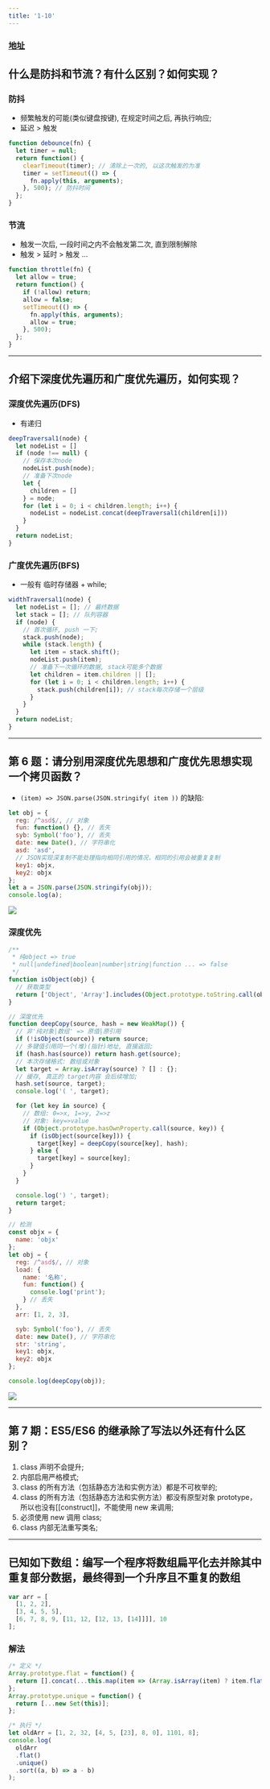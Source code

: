 ```yaml
---
title: '1-10'
---
```


### [地址](https://juejin.im/post/5d23e750f265da1b855c7bbe)

## 什么是防抖和节流？有什么区别？如何实现？

### 防抖

* 频繁触发的可能(类似键盘按键), 在规定时间之后, 再执行响应; 
* 延迟 > 触发

```js
function debounce(fn) {
  let timer = null;
  return function() {
    clearTimeout(timer); // 清除上一次的, 以这次触发的为准
    timer = setTimeout(() => {
      fn.apply(this, arguments);
    }, 500); // 防抖时间
  };
}
```

### 节流

* 触发一次后, 一段时间之内不会触发第二次, 直到限制解除
* 触发 > 延时 > 触发 ...

```js
function throttle(fn) {
  let allow = true;
  return function() {
    if (!allow) return;
    allow = false;
    setTimeout(() => {
      fn.apply(this, arguments);
      allow = true;
    }, 500);
  };
}
```

---

## 介绍下深度优先遍历和广度优先遍历，如何实现？

### 深度优先遍历(DFS)

* 有递归

```js
deepTraversal1(node) {
  let nodeList = []
  if (node !== null) {
    // 保存本次node
    nodeList.push(node);
    // 准备下次node
    let {
      children = []
    } = node;
    for (let i = 0; i < children.length; i++) {
      nodeList = nodeList.concat(deepTraversal1(children[i]))
    }
  }
  return nodeList;
}
```

### 广度优先遍历(BFS)

* 一般有 临时存储器 + while; 

```js
widthTraversal1(node) {
  let nodeList = []; // 最终数据
  let stack = []; // 队列容器
  if (node) {
    // 首次循环, push 一下;
    stack.push(node);
    while (stack.length) {
      let item = stack.shift();
      nodeList.push(item);
      // 准备下一次循环的数据, stack可能多个数据
      let children = item.children || [];
      for (let i = 0; i < children.length; i++) {
        stack.push(children[i]); // stack每次存储一个层级
      }
    }
  }
  return nodeList;
}
```

---

## 第 6 题：请分别用深度优先思想和广度优先思想实现一个拷贝函数？

* `(item) => JSON.parse(JSON.stringify( item ))` 的缺陷:

```js
let obj = {
  reg: /^asd$/, // 对象
  fun: function() {}, // 丢失
  syb: Symbol('foo'), // 丢失
  date: new Date(), // 字符串化
  asd: 'asd',
  // JSON实现深复制不能处理指向相同引用的情况，相同的引用会被重复复制
  key1: objx,
  key2: objx
};
let a = JSON.parse(JSON.stringify(obj));
console.log(a);
```

<img src="./image/3.png">

### 深度优先

```js
/**
 * 纯object => true
 * null|undefined|boolean|number|string|function ... => false
 */
function isObject(obj) {
  // 获取类型
  return ['Object', 'Array'].includes(Object.prototype.toString.call(obj).slice(8, -1));
}

// 深度优先
function deepCopy(source, hash = new WeakMap()) {
  // 非'纯对象|数组' => 原值|原引用
  if (!isObject(source)) return source;
  // 多键值引用同一个(堆)(指针)地址, 直接返回;
  if (hash.has(source)) return hash.get(source);
  // 本次存储格式: 数组或对象
  let target = Array.isArray(source) ? [] : {};
  // 缓存, 真正的 target内容 会后续增加;
  hash.set(source, target);
  console.log('( ', target);

  for (let key in source) {
    // 数组: 0=>x, 1=>y, 2=>z
    // 对象: key=>value
    if (Object.prototype.hasOwnProperty.call(source, key)) {
      if (isObject(source[key])) {
        target[key] = deepCopy(source[key], hash);
      } else {
        target[key] = source[key];
      }
    }
  }

  console.log(') ', target);
  return target;
}

// 检测
const objx = {
  name: 'objx'
};
let obj = {
  reg: /^asd$/, // 对象
  load: {
    name: '名称',
    fun: function() {
      console.log('print');
    } // 丢失
  },
  arr: [1, 2, 3],

  syb: Symbol('foo'), // 丢失
  date: new Date(), // 字符串化
  str: 'string',
  key1: objx,
  key2: objx
};

console.log(deepCopy(obj));
```

<img src="./image/4.png" style="max-width: 400px">

---

## 第 7 期：ES5/ES6 的继承除了写法以外还有什么区别？

1. class 声明不会提升;
2. 内部启用严格模式;
3. class 的所有方法（包括静态方法和实例方法）都是不可枚举的;
4. class 的所有方法（包括静态方法和实例方法）都没有原型对象 prototype，所以也没有[[construct]]，不能使用 new 来调用;
5. 必须使用 new 调用 class;
6. class 内部无法重写类名;

---

## 已知如下数组：编写一个程序将数组扁平化去并除其中重复部分数据，最终得到一个升序且不重复的数组

```js
var arr = [
  [1, 2, 2],
  [3, 4, 5, 5],
  [6, 7, 8, 9, [11, 12, [12, 13, [14]]]], 10
];
```

### 解法

```js
/* 定义 */
Array.prototype.flat = function() {
  return [].concat(...this.map(item => (Array.isArray(item) ? item.flat() : [item])));
};
Array.prototype.unique = function() {
  return [...new Set(this)];
};

/* 执行 */
let oldArr = [1, 2, 32, [4, 5, [23], 8, 0], 1101, 8];
console.log(
  oldArr
  .flat()
  .unique()
  .sort((a, b) => a - b)
);
```
